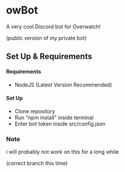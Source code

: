 # owBot

A very cool Discord bot for Overwatch!

(public version of my private bot)

## Set Up & Requirements

#### Requirements
- NodeJS (Latest Version Recommended)

#### Set Up
- Clone repository 
- Run "npm install" inside terminal
- Enter bot token inside src/config.json

### Note
i will probably not work on this for a long while

(correct branch this time)